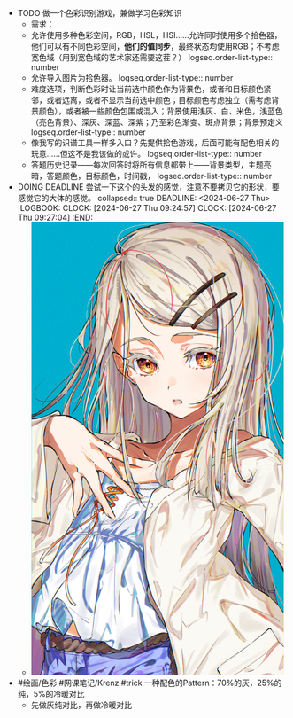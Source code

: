 - TODO 做一个色彩识别游戏，兼做学习色彩知识
	- 需求：
	- 允许使用多种色彩空间，RGB，HSL，HSI……允许同时使用多个拾色器，他们可以有不同色彩空间，**他们的值同步**，最终状态均使用RGB；不考虑宽色域（用到宽色域的艺术家还需要这茬？）
	  logseq.order-list-type:: number
	- 允许导入图片为拾色器。
	  logseq.order-list-type:: number
	- 难度选项，判断色彩时让当前选中颜色作为背景色，或者和目标颜色紧邻，或者远离，或者不显示当前选中颜色；目标颜色考虑独立（需考虑背景颜色），或者被一些颜色包围或混入；背景使用浅灰、白、米色，浅蓝色（亮色背景）、深灰、深蓝、深紫；乃至彩色渐变、斑点背景；背景预定义
	  logseq.order-list-type:: number
	- 像我写的识谱工具一样多入口？先提供拾色游戏，后面可能有配色相关的玩意……但这不是我该做的或许。
	  logseq.order-list-type:: number
	- 答题历史记录——每次回答时将所有信息都带上——背景类型，主题亮暗，答题颜色，目标颜色，时间戳，
	  logseq.order-list-type:: number
- DOING DEADLINE 尝试一下这个的头发的感觉，注意不要拷贝它的形状，要感觉它的大体的感觉。
  collapsed:: true
  DEADLINE: <2024-06-27 Thu>
  :LOGBOOK:
  CLOCK: [2024-06-27 Thu 09:24:57]
  CLOCK: [2024-06-27 Thu 09:27:04]
  :END:
	- ![1719451243308.png](../assets/1719451243308_1719453703024_0.png)
- #绘画/色彩 #网课笔记/Krenz #trick 一种配色的Pattern：70%的灰，25%的纯，5%的冷暖对比
	- 先做灰纯对比，再做冷暖对比